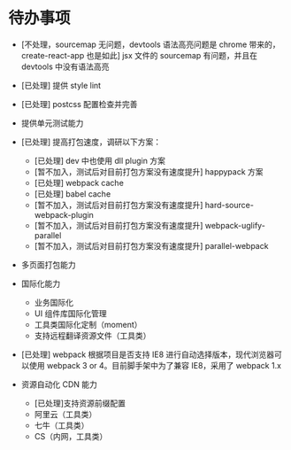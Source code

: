 # 待办事项

* <span class="gray">[不处理，sourcemap 无问题，devtools 语法高亮问题是 chrome 带来的，create-react-app 也是如此] jsx 文件的 sourcemap 有问题，并且在 devtools 中没有语法高亮</span>
* <span class="green">[已处理] 提供 style lint</span>
* <span class="green">[已处理] postcss 配置检查并完善</span>
* 提供单元测试能力

* <span class="green">[已处理] 提高打包速度，调研以下方案：</span>

  * <span class="green">[已处理] dev 中也使用 dll plugin 方案</span>
  * <span class="gray">[暂不加入，测试后对目前打包方案没有速度提升] happypack 方案</span>
  * <span class="green">[已处理] webpack cache</span>
  * <span class="green">[已处理] babel cache</span>
  * <span class="gray">[暂不加入，测试后对目前打包方案没有速度提升] hard-source-webpack-plugin</span>
  * <span class="gray">[暂不加入，测试后对目前打包方案没有速度提升] webpack-uglify-parallel</span>
  * <span class="gray">[暂不加入，测试后对目前打包方案没有速度提升] parallel-webpack</span>

* 多页面打包能力

* 国际化能力
  * 业务国际化
  * UI 组件库国际化管理
  * 工具类国际化定制（moment）
  * 支持远程翻译资源文件（工具类）
* <span class="green">[已处理] webpack 根据项目是否支持 IE8 进行自动选择版本，现代浏览器可以使用 webpack 3 or 4。目前脚手架中为了兼容 IE8，采用了 webpack 1.x</span>
* 资源自动化 CDN 能力
  * <span class="green">[已处理]支持资源前缀配置</span>
  * 阿里云（工具类）
  * 七牛（工具类）
  * CS（内网，工具类）
